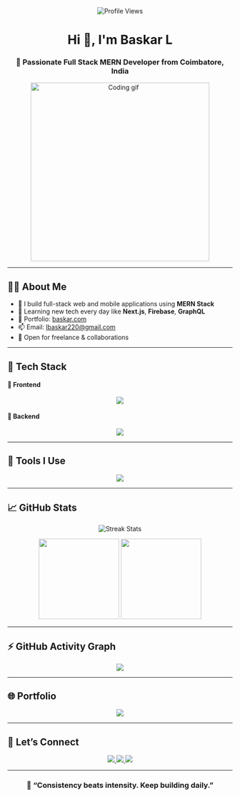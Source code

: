 <p align="center">
  <img src="https://komarev.com/ghpvc/?username=Baskar-L&label=Profile%20Views&color=blue&style=flat" alt="Profile Views" />
</p>

<h1 align="center">Hi 👋, I'm <strong>Baskar L</strong></h1>
<h3 align="center">🚀 Passionate Full Stack MERN Developer from Coimbatore, India</h3>

<p align="center">
  <img src="https://raw.githubusercontent.com/abhisheknaiidu/abhisheknaiidu/master/code.gif" width="400" alt="Coding gif" />
</p>

---

## 👨‍💻 About Me

- 🔭 I build full-stack web and mobile applications using **MERN Stack**
- 🌱 Learning new tech every day like **Next.js**, **Firebase**, **GraphQL**
- 💼 Portfolio: [baskar.com](https://baskar.com)
- 📫 Email: <a href="mailto:lbaskar220@gmail.com">lbaskar220@gmail.com</a>
- 🤝 Open for freelance & collaborations

---

## 🚀 Tech Stack

#### 🔷 Frontend
<p align="center">
  <img src="https://skillicons.dev/icons?i=html,css,sass,tailwind,bootstrap,js,ts,react,nextjs,reactnative" />
</p>

#### 🔶 Backend
<p align="center">
  <img src="https://skillicons.dev/icons?i=nodejs,express,mongodb,firebase" />
</p>

---

## 🧰 Tools I Use

<p align="center">
  <img src="https://skillicons.dev/icons?i=postman,git,github,vscode,vercel,netlify,render" />
</p>

---

## 📈 GitHub Stats

<p align="center">
  <img src="https://github-readme-streak-stats.herokuapp.com?user=Baskar-L&theme=tokyonight&hide_border=true" alt="Streak Stats" />
</p>

<p align="center">
  <img src="https://github-readme-stats.vercel.app/api?username=Baskar-L&show_icons=true&theme=tokyonight&hide_border=true" height="180px" />
  <img src="https://github-readme-stats.vercel.app/api/top-langs/?username=Baskar-L&layout=compact&theme=tokyonight&hide_border=true" height="180px" />
</p>

---

## ⚡ GitHub Activity Graph

<p align="center">
  <img src="https://github-readme-activity-graph.vercel.app/graph?username=Baskar-L&theme=react-dark&bg_color=0d1117&hide_border=true" />
</p>

---

## 🌐 Portfolio

<p align="center">
  <a href="https://baskar.com" target="_blank">
    <img src="https://img.shields.io/badge/View%20Portfolio-10b981?style=for-the-badge&logo=vercel&logoColor=white" />
  </a>
</p>

---

## 🔗 Let’s Connect

<p align="center">
  <a href="https://linkedin.com/in/baskar-l" target="_blank">
    <img src="https://img.shields.io/badge/LinkedIn-0077B5?style=for-the-badge&logo=linkedin&logoColor=white" />
  </a>
  <a href="mailto:lbaskar220@gmail.com" target="_blank">
    <img src="https://img.shields.io/badge/Gmail-D14836?style=for-the-badge&logo=gmail&logoColor=white" />
  </a>
  <a href="https://twitter.com/baskar_l_dev" target="_blank">
    <img src="https://img.shields.io/badge/Twitter-1DA1F2?style=for-the-badge&logo=twitter&logoColor=white" />
  </a>
</p>

---

<h3 align="center">💬 “Consistency beats intensity. Keep building daily.”</h3>
